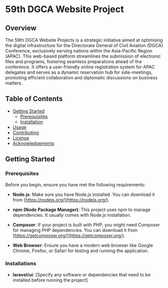 # 59th DGCA Website Project

## Overview

The 59th DGCA Website Projects is a strategic initiative aimed at optimising the digital infrastructure for the Directorate General of Civil Aviation (DGCA) Conference, exclusively serving nations within the Asia-Pacific Region (APAC). This web-based platform streamlines the submission of electronic files and programs, fostering seamless preparations ahead of the conference. It offers a user-friendly online registration system for APAC delegates and serves as a dynamic reservation hub for side-meetings, promoting efficient collaboration and diplomatic discussions on business matters.


## Table of Contents

- [Getting Started](#getting-started)
  - [Prerequisites](#prerequisites)
  - [Installation](#installation)
- [Usage](#usage)
- [Contributing](#contributing)
- [License](#license)
- [Acknowledgements](#acknowledgements)

## Getting Started

### Prerequisites
Before you begin, ensure you have met the following requirements:

- **Node.js**: Make sure you have Node.js installed. You can download it from [https://nodejs.org/](https://nodejs.org/).

- **npm (Node Package Manager)**: This project uses npm to manage dependencies. It usually comes with Node.js installation.

- **Composer**: If your project is built with PHP, you might need Composer for managing PHP dependencies. You can download it from [https://getcomposer.org/](https://getcomposer.org/).

- **Web Browser**: Ensure you have a modern web browser like Google Chrome, Firefox, or Safari for testing and running the application.

### Installations
- **laravel/ui**: 
[Specify any software or dependencies that need to be installed before running the project]
